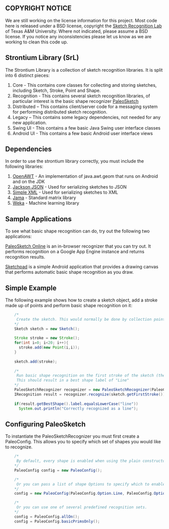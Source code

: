 COPYRIGHT NOTICE
----------
We are still working on the license information for this project. Most code here is released under a BSD license, copyright the [Sketch Recognition Lab](http://srlweb.cse.tamu.edu) of Texas A&M University.
Where not indicated, please assume a BSD license. If you notice any inconsistencies please let us know as we are working to clean this code up.


Strontium Library (SrL)
----------------------
The Strontium Library is a collection of sketch recognition libraries. It is split into 6 distinct pieces:

1. Core - This contains core classes for collecting and storing sketches, including Sketch, Stroke, Point and Shape.
2. Recognition - This contains several sketch recognition libraries, of particular interest is the basic shape recognizer [PaleoSketch](http://srlweb.cse.tamu.edu/srlng/research/project/1)
3. Distributed – This contains client/server code for a messaging system for performing distributed sketch recognition.
4. Legacy – This contains some legacy dependencies, not needed for any new application.
5. Swing UI - This contains a few basic Java Swing user interface classes
6. Android UI - This contains a few basic Android user interface views


Dependencies
--------------
In order to use the strontium library correctly, you must include the following libraries:

1. [OpenAWT](https://github.com/eyce9000/OpenAWT) - An implementation of java.awt.geom that runs on Android and on the JDK
2. [Jackson JSON](http://jackson.codehaus.org/) - Used for serializing sketches to JSON
3. [Simple XML](http://simple.sourceforge.net/) - Used for serializing sketches to XML
4. [Jama](http://math.nist.gov/javanumerics/jama/) - Standard matrix library
5. [Weka](http://www.cs.waikato.ac.nz/ml/weka/) - Machine learning library

Sample Applications
------------
To see what basic shape recognition can do, try out the following two applications:

[PaleoSketch Online](http://srl-mechanix.appspot.com/) is an in-browser recognizer that you can try out. It performs recognition on a Google App Engine instance and returns recognition results.

[Sketchpad](https://github.com/eyce9000/strontium/downloads) is a simple Android application that provides a drawing canvas that performs automatic basic shape recognition as you draw.

Simple Example
-------
The following example shows how to create a sketch object, add a stroke made up of points and perform basic shape recognition on it:
```````java
	/* 
	 Create the sketch. This would normally be done by collection points from user interaction
	*/
	Sketch sketch = new Sketch();
	
	Stroke stroke = new Stroke();
	for(int i=0; i<20; i++){
	  stroke.add(new Point(i,i));
	}
	
	sketch.add(stroke);	
	
	/*
	 Run basic shape recognition on the first stroke of the sketch (the one we just created)
	 This should result in a best shape label of "Line"
	*/
	PaleoSketchRecognizer recognizer = new PaleoSketchRecognizer(PaleoConfig.allOn());
	IRecognition result = recognizer.recognize(sketch.getFirstStroke());
	
	if(result.getBestShape().label.equalsLowerCase("line"))
	  System.out.println("Correctly recognized as a line");
```````

Configuring PaleoSketch
-----------------------
To instantiate the PaleoSketchRecognizer you must first create a PaleoConfig. This allows you to specify which set of shapes you would like to recognize.

`````````java
	/*
	 By default, every shape is enabled when using the plain constructor
	*/
	PaleoConfig config = new PaleoConfig();

	/*
	 Or you can pass a list of shape Options to specify which to enable. All other shapes will be disabled.
	*/
	config = new PaleoConfig(PaleoConfig.Option.Line, PaleoConfig.Option.Circle, PaleoConfig.Option.Polyline);

	/*
	 Or you can use one of several predefined recognition sets.
	*/
	config = PaleoConfig.allOn();
	config = PaleoConfig.basicPrimsOnly();
`````````

